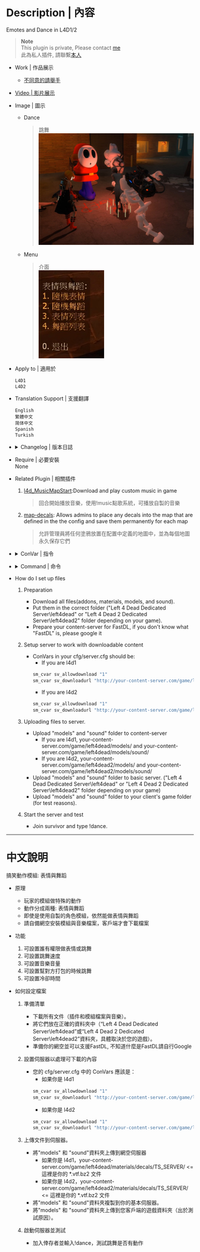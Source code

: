# Description | 內容
Emotes and Dance in L4D1/2

> __Note__ <br/>
This plugin is private, Please contact [me](https://github.com/fbef0102/Game-Private_Plugin#私人插件列表-private-plugins-list)<br/>
此為私人插件, 請聯繫[本人](https://github.com/fbef0102/Game-Private_Plugin#私人插件列表-private-plugins-list)


* Work | 作品展示
    * [不同意的請舉手](https://youtu.be/a3rbE3WV90g)

* [Video | 影片展示](https://youtu.be/iIDv53oFaJE)

* Image | 圖示
	* Dance
		> 跳舞
		<br/>![fortnite_l4d1&2_1](image/fortnite_l4d1&2_1.jpg)
	* Menu
		> 介面
		<br/>![fortnite_l4d1&2_2](image/fortnite_l4d1&2_2.jpg)

* Apply to | 適用於
	```
	L4D1
	L4D2
	```

* Translation Support | 支援翻譯
	```
	English
	繁體中文
	简体中文
	Spanish
	Turkish
	```

* <details><summary>Changelog | 版本日誌</summary>

    * 1.5.0 (2022-11-14)
		* Request by 壹梦
	    * Player dances when someone uses kit to heal him
	    * fix translation error
	    * fix file error
		* Compatibility support for SourceMod 1.11. Fixed various warnings.
		* Combine L4D1 and L4D2 required files
		* Add convar to disable dance dounce and stop downloading sound files

    * v1.4.3
	    * [Original plugin by Kodua, Franc1sco franug, TheBO$$, Foxhound](https://forums.alliedmods.net/showpost.php?p=2712458&postcount=163)
</details>

* Require | 必要安裝
<br/>None

* Related Plugin | 相關插件
	1. [l4d_MusicMapStart](https://github.com/fbef0102/L4D1_2-Plugins/tree/master/l4d_MusicMapStart):Download and play custom music in game
		> 回合開始播放音樂，使用!music點歌系統，可播放自製的音樂
	2. [map-decals](https://github.com/fbef0102/L4D1_2-Plugins/tree/master/map-decals): Allows admins to place any decals into the map that are defined in the the config and save them permanently for each map
		> 允許管理員將任何塗鴉放置在配置中定義的地圖中，並為每個地圖永久保存它們

* <details><summary>ConVar | 指令</summary>

    * cfg/sourcemod/fortnite_emotes_extended_l4d.cfg
		```php
		// admin flag for dances (empty for all players)
		sm_dances_admin_flag_menu ""

		// admin flag for emotes (empty for all players)
		sm_emotes_admin_flag_menu ""

		// Cooldown for emotes in seconds. -1 or 0 = no cooldown.
		sm_emotes_cooldown "3.0"

		// Hide enemy players when dancing
		sm_emotes_hide_enemies "0"

		// Hide weapons when dancing
		sm_emotes_hide_weapons "1"

		// Enable/Disable sounds for emotes.
		sm_emotes_sounds "1"

		// Sound volume for the emotes.
		sm_emotes_soundvolume "1.0"

		// Sets the playback speed of the animation. default (1.0)
		sm_emotes_speed "0.80"

		// Teleport back to the exact position when he started to dance. (Some maps need this for teleport triggers)
		sm_emotes_teleportonend "0"
		```
</details>

* <details><summary>Command | 命令</summary>
    
	* **Open Dance&Emote Menu**
	```php
	sm_emotes
	sm_emote
	sm_dances
	sm_dance
	```

	* **Adm forces someone to dance, check source code to see Emote ID (Adm required: ADMFLAG_GENERIC)**
	```php
	sm_setemotes <#userid|name> [Emote ID]
	sm_setemote <#userid|name> [Emote ID]
	sm_setdances <#userid|name> [Emote ID]
	sm_setdance <#userid|name> [Emote ID]
	```
</details>

* How do I set up files
	1. Preparation
		* Download all files(addons, materials, models, and sound).
		* Put them in the correct folder ("Left 4 Dead Dedicated Server\left4dead" or "Left 4 Dead 2 Dedicated Server\left4dead2" folder depending on your game).
		* Prepare your content-server for FastDL, if you don't know what "FastDL" is, please google it

	2. Setup server to work with downloadable content
		* ConVars in your cfg/server.cfg should be:
			* If you are l4d1
			```php
			sm_cvar sv_allowdownload "1"
			sm_cvar sv_downloadurl "http://your-content-server.com/game/left4dead/"
			```
			* If you are l4d2
			```php
			sm_cvar sv_allowdownload "1"
			sm_cvar sv_downloadurl "http://your-content-server.com/game/left4dead2"	
			```

	3. Uploading files to server.
		* Upload "models" and "sound" folder to content-server
			* If you are l4d1, your-content-server.com/game/left4dead/models/ and your-content-server.com/game/left4dead/models/sound/
			* If you are l4d2, your-content-server.com/game/left4dead2/models/ and your-content-server.com/game/left4dead2/models/sound/
		* Upload "models" and "sound" folder to basic server. ("Left 4 Dead Dedicated Server\left4dead" or "Left 4 Dead 2 Dedicated Server\left4dead2" folder depending on your game)
		* Upload "models" and "sound" folder to your client's game folder (for test reasons).

	4. Start the server and test
		* Join survivor and type !dance.

- - - -
# 中文說明
搞笑動作模組: 表情與舞蹈

* 原理
    * 玩家的模組做特殊的動作
	* 動作分成兩種: 表情與舞蹈
	* 即使是使用自製的角色模組，依然能做表情與舞蹈
	* 請自備網空安裝模組與音樂檔案，客戶端才會下載檔案

* 功能
    1. 可設置誰有權限做表情或跳舞
	2. 可設置跳舞速度
	3. 可設置音樂音量
	4. 可設置幫對方打包的時候跳舞
	5. 可設置冷卻時間

* 如何設定檔案
	1. 準備清單
		* 下載所有文件（插件和模組檔案與音樂）。
		* 將它們放在正確的資料夾中（“Left 4 Dead Dedicated Server\left4dead”或“Left 4 Dead 2 Dedicated Server\left4dead2”資料夾，具體取決於您的遊戲）。
		* 準備你的網空並可以支援FastDL, 不知道什麼是FastDL請自行Google
		
	2. 設置伺服器以處理可下載的內容
		* 您的 cfg/server.cfg 中的 ConVars 應該是：
			* 如果你是 l4d1
			```php
			sm_cvar sv_allowdownload "1"
			sm_cvar sv_downloadurl "http://your-content-server.com/game/left4dead/"
			```
			* 如果你是 l4d2
			```php
			sm_cvar sv_allowdownload "1"
			sm_cvar sv_downloadurl "http://your-content-server.com/game/left4dead2"	
			```
		
	3. 上傳文件到伺服器。
		* 將"models" 和 "sound"資料夾上傳到網空伺服器
			* 如果你是 l4d1，your-content-server.com/game/left4dead/materials/decals/TS_SERVER/ <= 這裡是你的 *.vtf.bz2 文件
			* 如果你是 l4d2，your-content-server.com/game/left4dead2/materials/decals/TS_SERVER/ <= 這裡是你的 *.vtf.bz2 文件
		* 將"models" 和 "sound"資料夾複製到你的基本伺服器。
		* 將"models" 和 "sound"資料夾上傳到您客戶端的遊戲資料夾（出於測試原因）。
		
	4. 啟動伺服器並測試
		* 加入倖存者並輸入!dance，測試跳舞是否有動作

